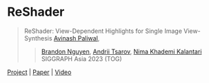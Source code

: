 # ReShader

> ReShader: View-Dependent Highlights for Single Image View-Synthesis
> [Avinash Paliwal](http://avinashpaliwal.com/),
> > [Brandon Nguyen](https://brandon.nguyen.vc/about/), 
> [Andrii Tsarov](https://www.linkedin.com/in/andrii-tsarov-b8a9bb13), 
> [Nima Khademi Kalantari](http://nkhademi.com/)   
> SIGGRAPH Asia 2023 (TOG)

[Project](https://people.engr.tamu.edu/nimak/Papers/SIGAsia2023_Reshader) | [Paper]() | [Video](https://youtu.be/XW-tl48D3Ok)  
